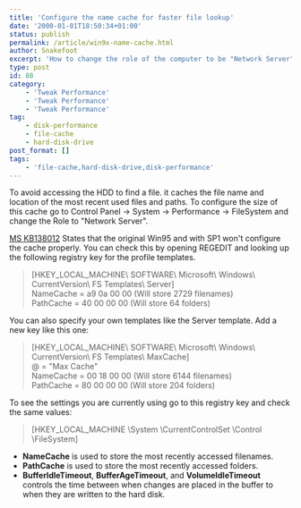 ```yaml
---
title: 'Configure the name cache for faster file lookup'
date: '2000-01-01T18:50:34+01:00'
status: publish
permalink: /article/win9x-name-cache.html
author: Snakefoot
excerpt: 'How to change the role of the computer to be "Network Server".'
type: post
id: 88
category:
    - 'Tweak Performance'
    - 'Tweak Performance'
    - 'Tweak Performance'
tag:
    - disk-performance
    - file-cache
    - hard-disk-drive
post_format: []
tags:
    - 'file-cache,hard-disk-drive,disk-performance'
---
```

To avoid accessing the HDD to find a file. it caches the file name and location of the most recent used files and paths. To configure the size of this cache go to Control Panel -&gt; System -&gt; Performance -&gt; FileSystem and change the Role to "Network Server".  
  
[MS KB138012](http://support.microsoft.com/kb/138012 "Incorrect Settings for File System Performance Profiles [Q138012]") States that the original Win95 and with SP1 won't configure the cache properly. You can check this by opening REGEDIT and looking up the following registry key for the profile templates.

> \[HKEY\_LOCAL\_MACHINE\\ SOFTWARE\\ Microsoft\\ Windows\\ CurrentVersion\\ FS Templates\\ Server\]  
>  NameCache = a9 0a 00 00 (Will store 2729 filenames)  
>  PathCache = 40 00 00 00 (Will store 64 folders)

 You can also specify your own templates like the Server template. Add a new key like this one:  
> \[HKEY\_LOCAL\_MACHINE\\ SOFTWARE\\ Microsoft\\ Windows\\ CurrentVersion\\ FS Templates\\ MaxCache\]  
>  @ = "Max Cache"  
>  NameCache = 00 18 00 00 (Will store 6144 filenames)  
>  PathCache = 80 00 00 00 (Will store 204 folders)

 To see the settings you are currently using go to this registry key and check the same values:  
> \[HKEY\_LOCAL\_MACHINE \\System \\CurrentControlSet \\Control \\FileSystem\]

- **NameCache** is used to store the most recently accessed filenames.
- **PathCache** is used to store the most recently accessed folders.
- **BufferIdleTimeout**, **BufferAgeTimeout**, and **VolumeIdleTimeout** controls the time between when changes are placed in the buffer to when they are written to the hard disk.